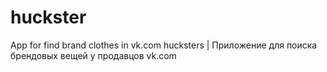 # huckster
App for find brand clothes in vk.com hucksters | Приложение для поиска брендовых вещей у продавцов vk.com
